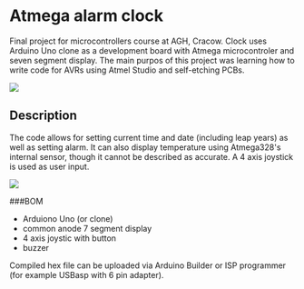 # Atmega alarm clock
Final project for microcontrollers course at AGH, Cracow. Clock uses Arduino Uno clone as a development board with Atmega microcontroler and seven segment display. The main purpos of this project was learning how to write code for AVRs using Atmel Studio and self-etching PCBs.

![](https://cloud.githubusercontent.com/assets/25593055/22661873/426e425e-eca7-11e6-8a26-224b269de68d.jpg)

## Description
The code allows for setting current time and date (including leap years) as well as setting alarm. It can also display temperature using Atmega328's internal sensor, though it cannot be described as accurate. A 4 axis joystick is used as user input.

![](https://cloud.githubusercontent.com/assets/25593055/22661872/426d56d2-eca7-11e6-8b02-292a9c5f22d8.png)

###BOM
- Arduiono Uno (or clone)
- common anode 7 segment display
- 4 axis joystic with button
- buzzer

Compiled hex file can be uploaded via Arduino Builder or ISP programmer (for example USBasp with 6 pin adapter).
